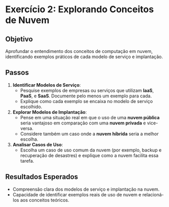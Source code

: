 # Exercício 2: Explorando Conceitos de Nuvem

## Objetivo
Aprofundar o entendimento dos conceitos de computação em nuvem, identificando exemplos práticos de cada modelo de serviço e implantação.

## Passos
1. **Identificar Modelos de Serviço**:
   - Pesquise exemplos de empresas ou serviços que utilizam **IaaS**, **PaaS**, e **SaaS**. Documente pelo menos um exemplo para cada.
   - Explique como cada exemplo se encaixa no modelo de serviço escolhido.
2. **Explorar Modelos de Implantação**:
   - Pense em uma situação real em que o uso de uma **nuvem pública** seria vantajoso em comparação com uma **nuvem privada** e vice-versa.
   - Considere também um caso onde a **nuvem híbrida** seria a melhor escolha.
3. **Analisar Casos de Uso**:
   - Escolha um caso de uso comum da nuvem (por exemplo, backup e recuperação de desastres) e explique como a nuvem facilita essa tarefa.

## Resultados Esperados
- Compreensão clara dos modelos de serviço e implantação na nuvem.
- Capacidade de identificar exemplos reais de uso de nuvem e relacioná-los aos conceitos teóricos.
